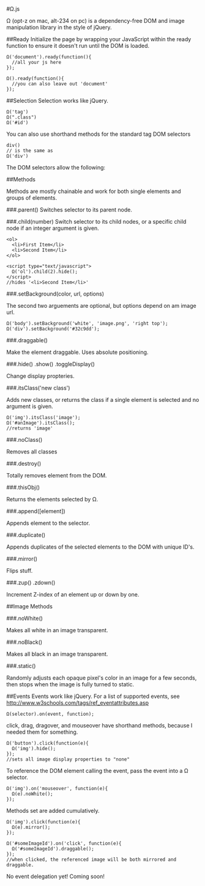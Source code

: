 #Ω.js

Ω (opt-z on mac, alt-234 on pc) is a dependency-free DOM and image manipulation library in the style of jQuery.

##Ready
Initialize the page by wrapping your JavaScript within the ready function to ensure it doesn't run until the DOM is loaded.

```
Ω('document').ready(function(){
  //all your js here
});

Ω().ready(function(){
  //you can also leave out 'document'
});
```

##Selection
Selection works like jQuery.

```
Ω('tag')
Ω(".class")
Ω('#id')
```

You can also use shorthand methods for the standard tag DOM selectors

```
div()
// is the same as 
Ω('div')
```

The DOM selectors allow the following:

##Methods

Methods are mostly chainable and work for both single elements and groups of elements. 

###.parent()
Switches selector to its parent node.

###.child(number)
Switch selector to its child nodes, or a specific child node if an integer argument is given.
```
<ol>
  <li>First Item</li>
  <li>Second Item</li>
</ol>

<script type="text/javascript">
  Ω('ol').child(2).hide();
</script>
//hides '<li>Second Item</li>'
```

###.setBackground(color, url, options)

The second two arguements are optional, but options depend on am image url.

```
Ω('body').setBackground('white', 'image.png', 'right top');
Ω('div').setBackground('#32c9dd');
```

###.draggable()

Make the element draggable. Uses absolute positioning.

###.hide() .show() .toggleDisplay()

Change display propteries.

###.itsClass('new class')

Adds new classes, or returns the class if a single element is selected and no argument is given.

```
Ω('img').itsClass('image');
Ω('#anImage').itsClass();
//returns 'image'
```
###.noClass()

Removes all classes

###.destroy()

Totally removes element from the DOM.

###.thisObj()

Returns the elements selected by Ω.

###.append([element])

Appends element to the selector.

###.duplicate()

Appends duplicates of the selected elements to the DOM with unique ID's.

###.mirror()

Flips stuff.

###.zup() .zdown()

Increment Z-index of an element up or down by one.

##Image Methods

###.noWhite()

Makes all white in an image transparent.

###.noBlack()

Makes all black in an image transparent.

###.static()

Randomly adjusts each opaque pixel's color in an image for a few seconds, then stops when the image is fully turned to static.

##Events
Events work like jQuery. For a list of supported events, see http://www.w3schools.com/tags/ref_eventattributes.asp

```
Ω(selector).on(event, function);
```

click, drag, dragover, and mouseover have shorthand methods, because I needed them for something. 

```
Ω('button').click(function(e){
  Ω('img').hide();
});
//sets all image display properties to "none"
```
To reference the DOM element calling the event, pass the event into a Ω selector.

```
Ω('img').on('mouseover', function(e){
  Ω(e).noWhite();
});
```

Methods set are added cumulatively.

```
Ω('img').click(function(e){
  Ω(e).mirror();
});

Ω('#someImageId').on('click', function(e){
  Ω('#someImageId').draggable();
});
//when clicked, the referenced image will be both mirrored and draggable.
```

No event delegation yet! Coming soon!